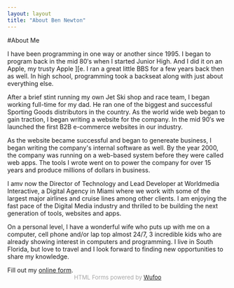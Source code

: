 ```yaml
---
layout: layout
title: "About Ben Newton"
---
```


#About Me

I have been programming in one way or another since 1995.  I began to program back in the mid 80′s when I started Junior High.  And I did it on an Apple, my trusty Apple ][e.  I ran a great little BBS for a few years back then as well. In high school, programming took a backseat along with just about everything else.

After a brief stint running my own Jet Ski shop and race team,  I began working full-time for my dad.  He ran one of the biggest and successful Sporting Goods distributors in the country. As the world wide web began to gain traction, I began writing a website for the company. In the mid 90′s we launched the first B2B e-commerce websites in our industry.

As the website became successful and began to genereate business, I began writing the company's internal software as well.  By the year 2000, the company was running on a web-based system before they were called web apps.  The tools I wrote went on to power the company for over 15 years and produce millions of dollars in business.

I amv now the Director of Technology and Lead Developer at Worldmedia Interactive, a Digital Agency in Miami where we work with some of the largest major airlines and cruise lines among other clients.  I am enjoying the fast pace of the Digital Media industry and thrilled to be building the next generation of tools, websites and apps.

On a personal level, I have a wonderful wife who puts up with me on a computer, cell phone and/or lap top almost 24/7, 3 incredible kids who are already showing interest in computers and programming.  I live in South Florida, but love to travel and I look forward to finding new opportunities to share my knowledge.

<div id="wufoo-z1vhwjn61n9imb1">
Fill out my <a href="https://blulyne.wufoo.com/forms/z1vhwjn61n9imb1">online form</a>.
</div>
<div id="wuf-adv" style="font-family:inherit;font-size: small;color:#a7a7a7;text-align:center;display:block;">HTML Forms powered by <a href="http://www.wufoo.com" >Wufoo</a></div>
<script type="text/javascript">var z1vhwjn61n9imb1;(function(d, t) {
var s = d.createElement(t), options = {
'userName':'blulyne', 
'formHash':'z1vhwjn61n9imb1', 
'autoResize':true,
'height':'597',
'async':true,
'host':'wufoo.com',
'header':'show', 
'ssl':true};
s.src = ('https:' == d.location.protocol ? 'https://' : 'http://') + 'wufoo.com/scripts/embed/form.js';
s.onload = s.onreadystatechange = function() {
var rs = this.readyState; if (rs) if (rs != 'complete') if (rs != 'loaded') return;
try { z1vhwjn61n9imb1 = new WufooForm();z1vhwjn61n9imb1.initialize(options);z1vhwjn61n9imb1.display(); } catch (e) {}};
var scr = d.getElementsByTagName(t)[0], par = scr.parentNode; par.insertBefore(s, scr);
})(document, 'script');</script>
